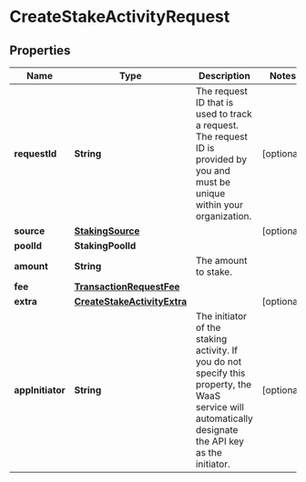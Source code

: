 

# CreateStakeActivityRequest


## Properties

| Name | Type | Description | Notes |
|------------ | ------------- | ------------- | -------------|
|**requestId** | **String** | The request ID that is used to track a request. The request ID is provided by you and must be unique within your organization. |  [optional] |
|**source** | [**StakingSource**](StakingSource.md) |  |  [optional] |
|**poolId** | **StakingPoolId** |  |  |
|**amount** | **String** | The amount to stake. |  |
|**fee** | [**TransactionRequestFee**](TransactionRequestFee.md) |  |  |
|**extra** | [**CreateStakeActivityExtra**](CreateStakeActivityExtra.md) |  |  [optional] |
|**appInitiator** | **String** | The initiator of the staking activity. If you do not specify this property, the WaaS service will automatically designate the API key as the initiator. |  [optional] |



